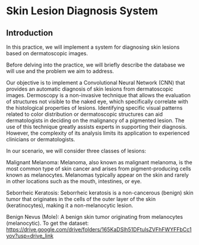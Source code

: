 # Skin Lesion Diagnosis System
## Introduction
In this practice, we will implement a system for diagnosing skin lesions based on dermatoscopic images.

Before delving into the practice, we will briefly describe the database we will use and the problem we aim to address.

Our objective is to implement a Convolutional Neural Network (CNN) that provides an automatic diagnosis of skin lesions from dermatoscopic images. Dermoscopy is a non-invasive technique that allows the evaluation of structures not visible to the naked eye, which specifically correlate with the histological properties of lesions. Identifying specific visual patterns related to color distribution or dermatoscopic structures can aid dermatologists in deciding on the malignancy of a pigmented lesion. The use of this technique greatly assists experts in supporting their diagnosis. However, the complexity of its analysis limits its application to experienced clinicians or dermatologists.

In our scenario, we will consider three classes of lesions:

Malignant Melanoma: Melanoma, also known as malignant melanoma, is the most common type of skin cancer and arises from pigment-producing cells known as melanocytes. Melanomas typically appear on the skin and rarely in other locations such as the mouth, intestines, or eye.

Seborrheic Keratosis: Seborrheic keratosis is a non-cancerous (benign) skin tumor that originates in the cells of the outer layer of the skin (keratinocytes), making it a non-melanocytic lesion.

Benign Nevus (Mole): A benign skin tumor originating from melanocytes (melanocytic).
To get the dataset: https://drive.google.com/drive/folders/165KaDSlh51DFtulsZVFhFWYFFbCc1yov?usp=drive_link

